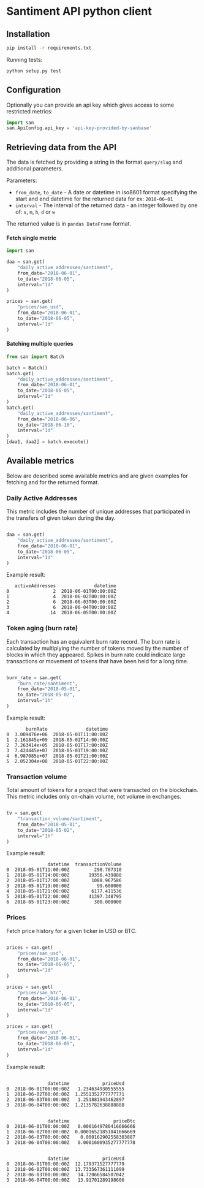 # Santiment API python client

## Installation

```bash
pip install -r requirements.txt
```

Running tests:
```bash
python setup.py test
```


## Configuration

Optionally you can provide an api key which gives access to some restricted metrics:

```python
import san
san.ApiConfig.api_key = 'api-key-provided-by-sanbase'
```

## Retrieving data from the API

The data is fetched by providing a string in the format `query/slug` and additional parameters.

Parameters:

* `from_date`, `to_date` - A date or datetime in iso8601 format specifying the start and end datetime for the returned data for ex: `2018-06-01`
* `interval` - The interval of the returned data - an integer followed by one of: `s`, `m`, `h`, `d` or `w`

The returned value is in `pandas DataFrame` format.

#### Fetch single metric

```python
import san

daa = san.get(
    "daily_active_addresses/santiment",
    from_date="2018-06-01",
    to_date="2018-06-05",
    interval="1d"
)

prices = san.get(
    "prices/san_usd",
    from_date="2018-06-01",
    to_date="2018-06-05",
    interval="1d"
)
```

#### Batching multiple queries

```python
from san import Batch

batch = Batch()
batch.get(
    "daily_active_addresses/santiment",
    from_date="2018-06-01",
    to_date="2018-06-05",
    interval="1d"
)
batch.get(
    "daily_active_addresses/santiment",
    from_date="2018-06-06",
    to_date="2018-06-10",
    interval="1d"
)
[daa1, daa2] = batch.execute()

```

## Available metrics

Below are described some available metrics and are given examples for fetching and for the returned format.

### Daily Active Addresses

This metric includes the number of unique addresses that participated in the transfers of given token during the day.

```python

daa = san.get(
    "daily_active_addresses/santiment",
    from_date="2018-06-01",
    to_date="2018-06-05",
    interval="1d"
)

```

Example result:

```
   activeAddresses              datetime
0                2  2018-06-01T00:00:00Z
1                4  2018-06-02T00:00:00Z
2                6  2018-06-03T00:00:00Z
3                6  2018-06-04T00:00:00Z
4               14  2018-06-05T00:00:00Z
```

### Token aging (burn rate)

Each transaction has an equivalent burn rate record. The burn rate is calculated by multiplying the number of tokens moved by the number of blocks in which they appeared. Spikes in burn rate could indicate large transactions or movement of tokens that have been held for a long time.

```python

burn_rate = san.get(
    "burn_rate/santiment",
    from_date="2018-05-01",
    to_date="2018-05-02",
    interval="1h"
)

```

Example result:

```
       burnRate              datetime
0  3.009476e+06  2018-05-01T11:00:00Z
1  2.161845e+09  2018-05-01T14:00:00Z
2  7.263414e+05  2018-05-01T17:00:00Z
3  7.424445e+07  2018-05-01T19:00:00Z
4  6.987085e+07  2018-05-01T21:00:00Z
5  2.052304e+08  2018-05-01T22:00:00Z
```

### Transaction volume

Total amount of tokens for a project that were transacted on the blockchain. This metric includes only on-chain volume, not volume in exchanges.

```python

tv = san.get(
    "transaction_volume/santiment",
    from_date="2018-05-01",
    to_date="2018-05-02",
    interval="1h"
)

```

Example result:

```
               datetime  transactionVolume
0  2018-05-01T11:00:00Z         298.707310
1  2018-05-01T14:00:00Z       19356.439888
2  2018-05-01T17:00:00Z        1088.967586
3  2018-05-01T19:00:00Z          99.600000
4  2018-05-01T21:00:00Z        6177.411536
5  2018-05-01T22:00:00Z       41397.348795
6  2018-05-01T23:00:00Z         300.000000
```

### Prices
Fetch price history for a given ticker in USD or BTC.

```python

prices = san.get(
    "prices/san_usd",
    from_date="2018-06-01",
    to_date="2018-06-05",
    interval="1d"
)

prices = san.get(
    "prices/san_btc",
    from_date="2018-06-01",
    to_date="2018-06-05",
    interval="1d"
)

prices = san.get(
    "prices/eos_usd",
    from_date="2018-06-01",
    to_date="2018-06-05",
    interval="1d"
)

```

Example result:

```

               datetime            priceUsd
0  2018-06-01T00:00:00Z   1.234634930555555
1  2018-06-02T00:00:00Z  1.2551352777777771
2  2018-06-03T00:00:00Z   1.251881943462897
3  2018-06-04T00:00:00Z  1.2135782638888888


               datetime                priceBtc
0  2018-06-01T00:00:00Z   0.0001649780416666666
1  2018-06-02T00:00:00Z  0.00016521851041666669
2  2018-06-03T00:00:00Z    0.000162902558303887
3  2018-06-04T00:00:00Z   0.0001600935277777778


               datetime            priceUsd
0  2018-06-01T00:00:00Z  12.179371527777779
1  2018-06-02T00:00:00Z  13.733567361111099
2  2018-06-03T00:00:00Z   14.72066584507042
3  2018-06-04T00:00:00Z   13.91701289198606

```
